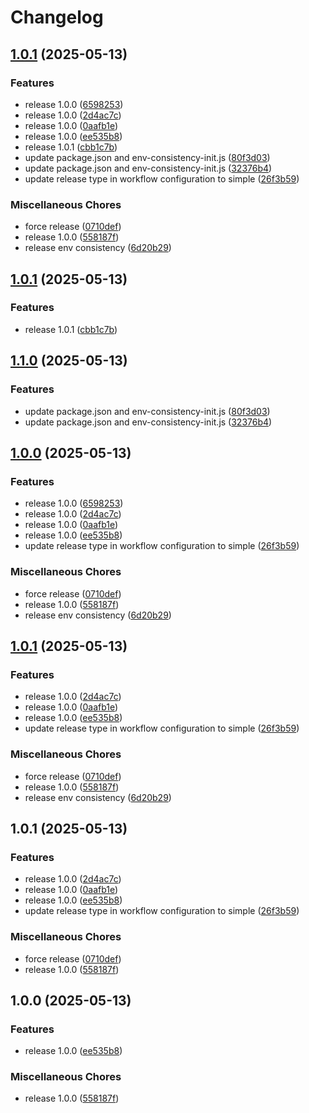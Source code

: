 # Changelog

## [1.0.1](https://github.com/ludovicweber87/env-consistency/compare/v1.0.1...v1.0.1) (2025-05-13)


### Features

* release 1.0.0 ([6598253](https://github.com/ludovicweber87/env-consistency/commit/6598253ccd4aeb93718e17fdf5de9f843edea369))
* release 1.0.0 ([2d4ac7c](https://github.com/ludovicweber87/env-consistency/commit/2d4ac7c885d5595cc0d7aaa42775a19b79ed6570))
* release 1.0.0 ([0aafb1e](https://github.com/ludovicweber87/env-consistency/commit/0aafb1ecf9fdf389b7c8cbda2634071f16230798))
* release 1.0.0 ([ee535b8](https://github.com/ludovicweber87/env-consistency/commit/ee535b8418b5fdcc0f190b6bd1a030c2db892499))
* release 1.0.1 ([cbb1c7b](https://github.com/ludovicweber87/env-consistency/commit/cbb1c7b183420e468cb75fd41fb2e65399ce8ff7))
* update package.json and env-consistency-init.js ([80f3d03](https://github.com/ludovicweber87/env-consistency/commit/80f3d03e6c3f826ae807de3d1d7c6f663e0d3944))
* update package.json and env-consistency-init.js ([32376b4](https://github.com/ludovicweber87/env-consistency/commit/32376b453d66238cfca2c043ea08d12746fb0ac4))
* update release type in workflow configuration to simple ([26f3b59](https://github.com/ludovicweber87/env-consistency/commit/26f3b59fb9c07ee7f8f1c90d5cd255f90138a94e))


### Miscellaneous Chores

* force release ([0710def](https://github.com/ludovicweber87/env-consistency/commit/0710def7c19a3fad33c8feda9f0ef6da5c81c37f))
* release 1.0.0 ([558187f](https://github.com/ludovicweber87/env-consistency/commit/558187fec452ee1e98a6aa3255a0e86af36290c1))
* release env consistency ([6d20b29](https://github.com/ludovicweber87/env-consistency/commit/6d20b29d824087cd800e04e756268832d4a4ead1))

## [1.0.1](https://github.com/ludovicweber87/env-consistency/compare/v1.1.0...v1.0.1) (2025-05-13)


### Features

* release 1.0.1 ([cbb1c7b](https://github.com/ludovicweber87/env-consistency/commit/cbb1c7b183420e468cb75fd41fb2e65399ce8ff7))

## [1.1.0](https://github.com/ludovicweber87/env-consistency/compare/v1.0.0...v1.1.0) (2025-05-13)


### Features

* update package.json and env-consistency-init.js ([80f3d03](https://github.com/ludovicweber87/env-consistency/commit/80f3d03e6c3f826ae807de3d1d7c6f663e0d3944))
* update package.json and env-consistency-init.js ([32376b4](https://github.com/ludovicweber87/env-consistency/commit/32376b453d66238cfca2c043ea08d12746fb0ac4))

## [1.0.0](https://github.com/ludovicweber87/env-consistency/compare/v1.0.1...v1.0.0) (2025-05-13)


### Features

* release 1.0.0 ([6598253](https://github.com/ludovicweber87/env-consistency/commit/6598253ccd4aeb93718e17fdf5de9f843edea369))
* release 1.0.0 ([2d4ac7c](https://github.com/ludovicweber87/env-consistency/commit/2d4ac7c885d5595cc0d7aaa42775a19b79ed6570))
* release 1.0.0 ([0aafb1e](https://github.com/ludovicweber87/env-consistency/commit/0aafb1ecf9fdf389b7c8cbda2634071f16230798))
* release 1.0.0 ([ee535b8](https://github.com/ludovicweber87/env-consistency/commit/ee535b8418b5fdcc0f190b6bd1a030c2db892499))
* update release type in workflow configuration to simple ([26f3b59](https://github.com/ludovicweber87/env-consistency/commit/26f3b59fb9c07ee7f8f1c90d5cd255f90138a94e))


### Miscellaneous Chores

* force release ([0710def](https://github.com/ludovicweber87/env-consistency/commit/0710def7c19a3fad33c8feda9f0ef6da5c81c37f))
* release 1.0.0 ([558187f](https://github.com/ludovicweber87/env-consistency/commit/558187fec452ee1e98a6aa3255a0e86af36290c1))
* release env consistency ([6d20b29](https://github.com/ludovicweber87/env-consistency/commit/6d20b29d824087cd800e04e756268832d4a4ead1))

## [1.0.1](https://github.com/ludovicweber87/env-consistency/compare/v1.0.1...v1.0.1) (2025-05-13)


### Features

* release 1.0.0 ([2d4ac7c](https://github.com/ludovicweber87/env-consistency/commit/2d4ac7c885d5595cc0d7aaa42775a19b79ed6570))
* release 1.0.0 ([0aafb1e](https://github.com/ludovicweber87/env-consistency/commit/0aafb1ecf9fdf389b7c8cbda2634071f16230798))
* release 1.0.0 ([ee535b8](https://github.com/ludovicweber87/env-consistency/commit/ee535b8418b5fdcc0f190b6bd1a030c2db892499))
* update release type in workflow configuration to simple ([26f3b59](https://github.com/ludovicweber87/env-consistency/commit/26f3b59fb9c07ee7f8f1c90d5cd255f90138a94e))


### Miscellaneous Chores

* force release ([0710def](https://github.com/ludovicweber87/env-consistency/commit/0710def7c19a3fad33c8feda9f0ef6da5c81c37f))
* release 1.0.0 ([558187f](https://github.com/ludovicweber87/env-consistency/commit/558187fec452ee1e98a6aa3255a0e86af36290c1))
* release env consistency ([6d20b29](https://github.com/ludovicweber87/env-consistency/commit/6d20b29d824087cd800e04e756268832d4a4ead1))

## 1.0.1 (2025-05-13)


### Features

* release 1.0.0 ([2d4ac7c](https://github.com/ludovicweber87/env-consistency/commit/2d4ac7c885d5595cc0d7aaa42775a19b79ed6570))
* release 1.0.0 ([0aafb1e](https://github.com/ludovicweber87/env-consistency/commit/0aafb1ecf9fdf389b7c8cbda2634071f16230798))
* release 1.0.0 ([ee535b8](https://github.com/ludovicweber87/env-consistency/commit/ee535b8418b5fdcc0f190b6bd1a030c2db892499))
* update release type in workflow configuration to simple ([26f3b59](https://github.com/ludovicweber87/env-consistency/commit/26f3b59fb9c07ee7f8f1c90d5cd255f90138a94e))


### Miscellaneous Chores

* force release ([0710def](https://github.com/ludovicweber87/env-consistency/commit/0710def7c19a3fad33c8feda9f0ef6da5c81c37f))
* release 1.0.0 ([558187f](https://github.com/ludovicweber87/env-consistency/commit/558187fec452ee1e98a6aa3255a0e86af36290c1))

## 1.0.0 (2025-05-13)


### Features

* release 1.0.0 ([ee535b8](https://github.com/ludovicweber87/env-consistency/commit/ee535b8418b5fdcc0f190b6bd1a030c2db892499))


### Miscellaneous Chores

* release 1.0.0 ([558187f](https://github.com/ludovicweber87/env-consistency/commit/558187fec452ee1e98a6aa3255a0e86af36290c1))

